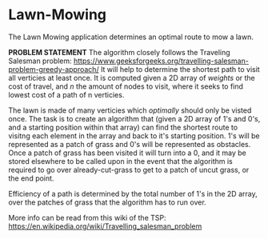 # Lawn-Mowing
The Lawn Mowing application determines an optimal route to mow a lawn.


**PROBLEM STATEMENT**
The algorithm closely follows the Traveling Salesman problem: https://www.geeksforgeeks.org/travelling-salesman-problem-greedy-approach/
It will help to determine the shortest path to visit all verticies at least once. It is computed given a 2D array of *weights* or the cost of travel, and *n* the amount of nodes to visit, where it seeks to find lowest cost of a path of n verticies.

The lawn is made of many verticies which *optimally* should only be visted once. The task is to create an algorithm that (given a 2D array of 1's and 0's, and a starting position within that array) can find the shortest route to visitng each element in the array and back to it's starting position.
1's will be represented as a patch of grass and 0's will be represented as obstacles. Once a patch of grass has been visited it will turn into a 0, and it may be stored elsewhere to be called upon in the event that the algorithm is required to go over already-cut-grass to get to a patch of uncut grass, or the end point.

Efficiency of a path is determined by the total number of 1's in the 2D array, over the patches of grass that the algorithm has to run over.

More info can be read from this wiki of the TSP: https://en.wikipedia.org/wiki/Travelling_salesman_problem
